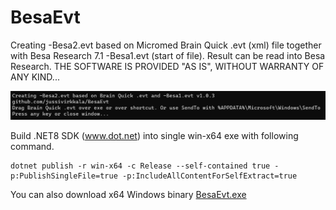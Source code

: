 # BesaEvt

Creating -Besa2.evt based on Micromed Brain Quick .evt (xml) file together with Besa Research 7.1 -Besa1.evt (start of file). Result can be read into Besa Research. THE SOFTWARE IS PROVIDED "AS IS", WITHOUT WARRANTY OF ANY KIND...


![BesaEvt console output](BesaEvt1.png)

Build .NET8 SDK (www.dot.net) into single win-x64 exe with following command.
```
dotnet publish -r win-x64 -c Release --self-contained true -p:PublishSingleFile=true -p:IncludeAllContentForSelfExtract=true
``` 


You can also download x64 Windows binary [BesaEvt.exe](BesaEvt.exe)



